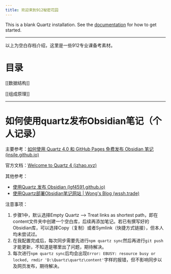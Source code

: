 ```yaml
---
title: 欢迎来到912秘密花园
---
```


This is a blank Quartz installation.
See the [documentation](https://quartz.jzhao.xyz) for how to get started.

---

以上为空白存档介绍，这里是一些912专业课备考素材。

# 目录
[[数据结构]]

[[组成原理]]


---
# 如何使用quartz发布Obsidian笔记（个人记录）
主要参考：[如何使用 Quartz 4.0 和 GitHub Pages 免费发布 Obsidian 笔记 (insile.github.io)](https://insile.github.io/my-notes/%E7%AC%94%E8%AE%B0/%E5%85%AC%E5%85%B1%E7%AC%94%E8%AE%B0%E5%BA%93/%E5%A6%82%E4%BD%95%E4%BD%BF%E7%94%A8-Quartz-4.0-%E5%92%8C-GitHub-Pages-%E5%85%8D%E8%B4%B9%E5%8F%91%E5%B8%83-Obsidian-%E7%AC%94%E8%AE%B0)

官方文档：[Welcome to Quartz 4 (jzhao.xyz)](https://quartz.jzhao.xyz/)

其他参考：
- [使用Quartz 发布 Obsidian (lgf4591.github.io)](https://lgf4591.github.io/quartz-obsidian/Pages/%E4%BD%BF%E7%94%A8Quartz-%E5%8F%91%E5%B8%83-Obsidian)
- [使用Quartz部署Obsidian笔记网站 | Wong's Blog (wssh.trade)](https://blog.wssh.trade/posts/obsidian-quartz/)


注意事项：
1. 步骤1中，默认选择Empty Quartz --> Treat links as shortest path，即在content文件夹中创建一个空白库，后续再添加笔记。若已有撰写好的Obsidian库，可以选择Copy（复制）或者Symlink（快捷方式链接），但本人均未尝试过。
2. 在我配置完成后，每次同步需要先进行`npm quartz sync`然后再进行`git push`才能更新，不知道是哪里出了问题，期待解决。
3. 每次进行`npm quartz sync`后均会出现`Error: EBUSY: resource busy or locked, rmdir 'D:\Quartz\quartz\content'`字样的报错，但不影响同步以及网页发布，期待解决。